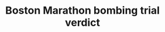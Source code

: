 ---
layout: post
title: 'Boston Marathon bombing trial verdict'
story: 'http://www.bostonglobe.com/metro/2015/04/08/boston-marathon-bombing-trial-verdict/9j6HEWCAiPRbNj8nsEju2H/story.html'
text: 'Live verdict results for the 30 counts faced by Dzhokhar Tsarnaev.'
vimeo: '<iframe src="https://player.vimeo.com/video/124445566?color=ffffff&title=0&byline=0&portrait=0" width="640" height="370" frameborder="0" webkitallowfullscreen mozallowfullscreen allowfullscreen></iframe>'
mobile: 'tsarnaev-verdict'
---